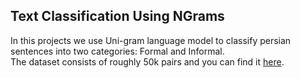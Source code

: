 ## Text Classification Using NGrams

In this projects we use Uni-gram language model to classify persian sentences into two categories: Formal and Informal.\
The dataset consists of roughly 50k pairs and you can find it [here](http://nlp.sbu.ac.ir/Corpus.aspx).
